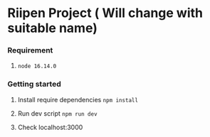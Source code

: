 # Riipen Project ( Will change with suitable name)

### Requirement

1. `node 16.14.0`

### Getting started

1. Install require dependencies
   `npm install`

2. Run dev script
   `npm run dev`

3. Check localhost:3000
